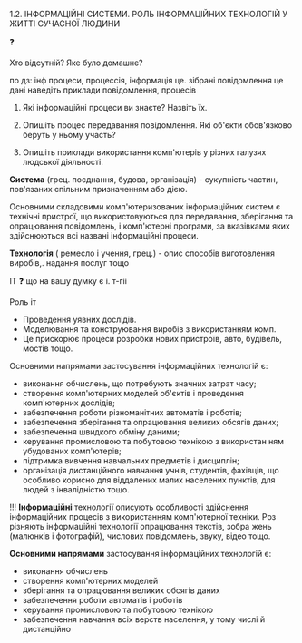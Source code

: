 1.2. ІНФОРМАЦІЙНІ СИСТЕМИ. РОЛЬ ІНФОРМАЦІЙНИХ ТЕХНОЛОГІЙ У ЖИТТI СУЧАСНОЇ ЛЮДИНИ

:question:

Хто відсутній?
Яке було домашнє?

по дз: інф процеси, процессія, інформація це. зібрані повідомлення це дані
наведіть приклади повідомлення, процесів

1. Які інформаційні процеси ви знаєте? Назвіть їх.

2. Опишіть процес передавання повідомлення. Які об'єкти обов'язково беруть у ньому участь?

3. Опишіть приклади використання комп'ютерів у різних галузях людської діяльності.


**Система** (грец. поєднання, будова, організація) - сукупність частин, пов'язаних спільним призначенням або дією.

Основними складовими комп'ютеризованих інформаційних систем є технічні пристрої, що використовуються для передавання, зберігання та опрацювання повідомлень, і комп'ютерні програми, за вказівками яких здійснюються всі названі інформаційні процеси.

**Технологія** ( ремесло і  учення, грец.) - опис способів виготовлення виробів,. надання послуг тощо


ІТ
:question: що на вашу думку є і. т-гіі

Роль іт 

- Проведення уявних дослідів.
- Моделювання та конструювання виробів з використанням комп.
- Це прискорює процеси розробки нових пристроїв, авто, будівель, мостів тощо.


Основними напрямами застосування інформаційних технологій є:

- виконання обчислень, що потребують значних затрат часу; 
- створення комп'ютерних моделей об'єктів і проведення комп'ютерних дослідів;
- забезпечення роботи різноманітних автоматів і роботів;
- забезпечення зберігання та опрацювання великих обсягів даних; 
- забезпечення швидкого обміну даними;
- керування промисловою та побутовою технікою з використан ням убудованих комп'ютерів;
- підтримка вивчення навчальних предметів і дисциплін; 
- організація дистанційного навчання учнів, студентів, фахівців, що особливо корисно для віддалених малих населених пунктів, для людей з інвалідністю тощо.


!!! **Інформаційні** технології описують особливості здійснення інформаційних процесів з використанням комп'ютерної техніки. Роз різняють інформаційні технології опрацювання текстів, зобра жень (малюнків і фотографій), числових повідомлень, звуку, відео тощо.

**Основними напрямами** застосування інформаційних технологій є: 

- виконання обчислень
- створення комп'ютерних моделей 
- зберiгання та опрацювання великих обсягів даних 
- забезпечення роботи автоматів і роботів 
- керування промисловою та побутовою технікою 
- забезпечення навчання всіх верств населення, у тому числі й дистанційно


